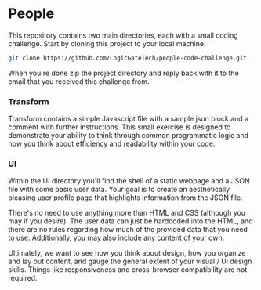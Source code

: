 # People

This repository contains two main directories, each with a small coding challenge.
Start by cloning this project to your local machine:

```bash
git clone https://github.com/LogicGateTech/people-code-challenge.git
```

When you're done zip the project directory and reply back with it to the email that you received this challenge from. 

### Transform

Transform contains a simple Javascript file with a sample json block and a comment
with further instructions. This small exercise is designed to demonstrate your
ability to think through common programmatic logic and how you think about
efficiency and readability within your code.

### UI

Within the UI directory you'll find the shell of a static webpage and a JSON file with some basic user data. Your goal is to create an aesthetically pleasing user profile page that highlights information from the JSON file. 

There's no need to use anything more than HTML and CSS (although you may if you desire). The user data can just be hardcoded into the HTML, and there are no rules regarding how much of the provided data that you need to use. Additionally, you may also include any content of your own.

Ultimately, we want to see how you think about design, how you organize and lay out content, and gauge the general extent of your visual / UI design skills. Things like responsiveness and cross-browser compatibility are not required.

